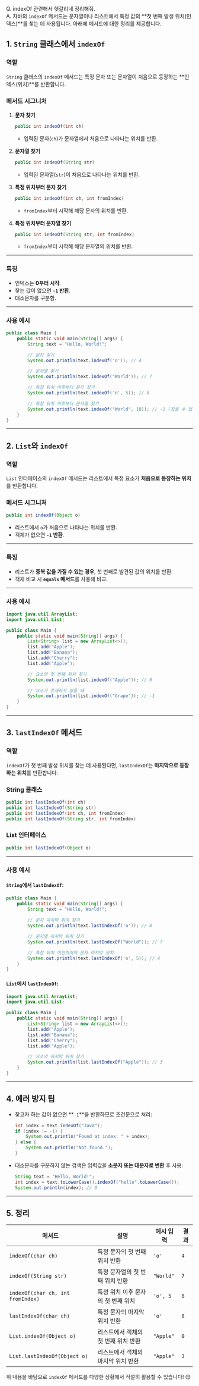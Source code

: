 
Q. indexOf 관련해서 헷갈리네 정리해줘.   
A. 자바의 `indexOf` 메서드는 문자열이나 리스트에서 특정 값의 **첫 번째 발생 위치(인덱스)**를 찾는 데 사용됩니다. 아래에 메서드에 대한 정리를 제공합니다.



## 1. **`String` 클래스에서 `indexOf`**
### **역할**
`String` 클래스의 `indexOf` 메서드는 특정 문자 또는 문자열이 처음으로 등장하는 **인덱스(위치)**를 반환합니다.

### **메서드 시그니처**
1. **문자 찾기**
   ```java
   public int indexOf(int ch)
   ```
   - 입력된 문자(`ch`)가 문자열에서 처음으로 나타나는 위치를 반환.

2. **문자열 찾기**
   ```java
   public int indexOf(String str)
   ```
   - 입력된 문자열(`str`)이 처음으로 나타나는 위치를 반환.

3. **특정 위치부터 문자 찾기**
   ```java
   public int indexOf(int ch, int fromIndex)
   ```
   - `fromIndex`부터 시작해 해당 문자의 위치를 반환.

4. **특정 위치부터 문자열 찾기**
   ```java
   public int indexOf(String str, int fromIndex)
   ```
   - `fromIndex`부터 시작해 해당 문자열의 위치를 반환.

---

### **특징**
- 인덱스는 **0부터 시작**.
- 찾는 값이 없으면 **`-1` 반환**.
- 대소문자를 구분함.

---

### **사용 예시**
```java
public class Main {
    public static void main(String[] args) {
        String text = "Hello, World!";

        // 문자 찾기
        System.out.println(text.indexOf('o')); // 4

        // 문자열 찾기
        System.out.println(text.indexOf("World")); // 7

        // 특정 위치 이후부터 문자 찾기
        System.out.println(text.indexOf('o', 5)); // 8

        // 특정 위치 이후부터 문자열 찾기
        System.out.println(text.indexOf("World", 10)); // -1 (찾을 수 없음)
    }
}
```

---

## 2. **`List`와 `indexOf`**
### **역할**
`List` 인터페이스의 `indexOf` 메서드는 리스트에서 특정 요소가 **처음으로 등장하는 위치**를 반환합니다.

### **메서드 시그니처**
```java
public int indexOf(Object o)
```
- 리스트에서 `o`가 처음으로 나타나는 위치를 반환.
- 객체가 없으면 **`-1` 반환**.

---

### **특징**
- 리스트가 **중복 값을 가질 수 있는 경우**, 첫 번째로 발견된 값의 위치를 반환.
- 객체 비교 시 **`equals` 메서드**를 사용해 비교.

---

### **사용 예시**
```java
import java.util.ArrayList;
import java.util.List;

public class Main {
    public static void main(String[] args) {
        List<String> list = new ArrayList<>();
        list.add("Apple");
        list.add("Banana");
        list.add("Cherry");
        list.add("Apple");

        // 요소의 첫 번째 위치 찾기
        System.out.println(list.indexOf("Apple")); // 0

        // 요소가 존재하지 않을 때
        System.out.println(list.indexOf("Grape")); // -1
    }
}
```

---

## 3. **`lastIndexOf` 메서드**
### **역할**
`indexOf`가 첫 번째 발생 위치를 찾는 데 사용된다면, `lastIndexOf`는 **마지막으로 등장하는 위치**를 반환합니다.

### **String 클래스**
```java
public int lastIndexOf(int ch)
public int lastIndexOf(String str)
public int lastIndexOf(int ch, int fromIndex)
public int lastIndexOf(String str, int fromIndex)
```

### **List 인터페이스**
```java
public int lastIndexOf(Object o)
```

---

### **사용 예시**
#### `String`에서 `lastIndexOf`:
```java
public class Main {
    public static void main(String[] args) {
        String text = "Hello, World!";
        
        // 문자 마지막 위치 찾기
        System.out.println(text.lastIndexOf('o')); // 8

        // 문자열 마지막 위치 찾기
        System.out.println(text.lastIndexOf("World")); // 7

        // 특정 위치 이전까지의 문자 마지막 위치
        System.out.println(text.lastIndexOf('o', 5)); // 4
    }
}
```

#### `List`에서 `lastIndexOf`:
```java
import java.util.ArrayList;
import java.util.List;

public class Main {
    public static void main(String[] args) {
        List<String> list = new ArrayList<>();
        list.add("Apple");
        list.add("Banana");
        list.add("Cherry");
        list.add("Apple");

        // 요소의 마지막 위치 찾기
        System.out.println(list.lastIndexOf("Apple")); // 3
    }
}
```

---

## 4. **에러 방지 팁**
- 찾고자 하는 값이 없으면 **`-1`**을 반환하므로 조건문으로 처리:
  ```java
  int index = text.indexOf("Java");
  if (index != -1) {
      System.out.println("Found at index: " + index);
  } else {
      System.out.println("Not found.");
  }
  ```

- 대소문자를 구분하지 않는 검색은 입력값을 **소문자 또는 대문자로 변환** 후 사용:
  ```java
  String text = "Hello, World!";
  int index = text.toLowerCase().indexOf("hello".toLowerCase());
  System.out.println(index); // 0
  ```

---

## 5. **정리**

| 메서드                              | 설명                                  | 예시 입력                  | 결과    |
|-------------------------------------|---------------------------------------|----------------------------|---------|
| `indexOf(char ch)`                  | 특정 문자의 첫 번째 위치 반환         | `'o'`                      | `4`     |
| `indexOf(String str)`               | 특정 문자열의 첫 번째 위치 반환       | `"World"`                  | `7`     |
| `indexOf(char ch, int fromIndex)`   | 특정 위치 이후 문자의 첫 번째 위치    | `'o', 5`                   | `8`     |
| `lastIndexOf(char ch)`              | 특정 문자의 마지막 위치 반환          | `'o'`                      | `8`     |
| `List.indexOf(Object o)`            | 리스트에서 객체의 첫 번째 위치 반환   | `"Apple"`                  | `0`     |
| `List.lastIndexOf(Object o)`        | 리스트에서 객체의 마지막 위치 반환    | `"Apple"`                  | `3`     |

위 내용을 바탕으로 `indexOf` 메서드를 다양한 상황에서 적절히 활용할 수 있습니다! 😊
